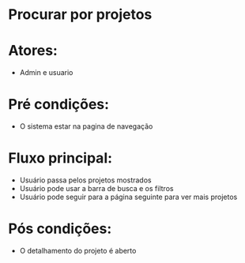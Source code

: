 # Procurar por projetos

# Atores:
- Admin e usuario

# Pré condições:
- O sistema estar na pagina de navegação

# Fluxo principal:
- Usuário passa pelos projetos mostrados
- Usuário pode usar a barra de busca e os filtros
- Usuário pode seguir para a página seguinte para ver mais projetos

# Pós condições:
- O detalhamento do projeto é aberto
